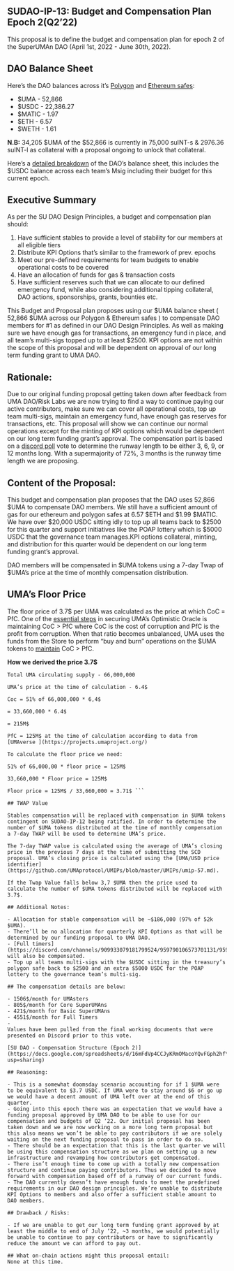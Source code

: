 ## SUDAO-IP-13: Budget and Compensation Plan Epoch 2(Q2’22)

This proposal is to define the budget and compensation plan for epoch 2 of the SuperUMAn DAO (April 1st, 2022 - June 30th, 2022).

## DAO Balance Sheet

Here’s the DAO balances across it’s [Polygon](https://gnosis-safe.io/app/matic:0x7C7a1407c35B695E4eE530D80d4bd4C1aF8569E5/balances) and [Ethereum safes](https://gnosis-safe.io/app/eth:0x7C7a1407c35B695E4eE530D80d4bd4C1aF8569E5/balances):

- $UMA - 52,866
- $USDC - 22,386.27
- $MATIC - 1.97
- $ETH - 6.57
- $WETH - 1.61

**N.B:** 34,205 $UMA of the $52,866 is currently in 75,000 suINT-s & 2976.36 suINT-l as collateral with a proposal ongoing to unlock that collateral.

Here’s a [detailed breakdown](https://docs.google.com/spreadsheets/d/1ATblcDEqICQnrHgCSx6YRq1quxvtDjLLSOgQrtbV71Y/edit?usp=sharing) of the DAO’s balance sheet, this includes the $USDC balance across each team’s Msig including their budget for this current epoch.

## Executive Summary

As per the SU DAO Design Principles, a budget and compensation plan should:

1. Have sufficient stables to provide a level of stability for our members at all eligible tiers
2. Distribute KPI Options that’s similar to the framework of prev. epochs
3. Meet our pre-defined requirements for team budgets to enable operational costs to be covered
4. Have an allocation of funds for gas & transaction costs
5. Have sufficient reserves such that we can allocate to our defined emergency fund, while also considering additional tipping collateral, DAO actions, sponsorships, grants, bounties etc.

This Budget and Proposal plan proposes using our $UMA balance sheet ( 52,866 $UMA across our Polygon & Ethereum safes ) to compensate DAO members for #1 as defined in our DAO Design Principles. As well as making sure we have enough gas for transactions, an emergency fund in place, and all team’s multi-sigs topped up to at least $2500. KPI options are not within the scope of this proposal and will be dependent on approval of our long term funding grant to UMA DAO.

## Rationale:

Due to our original funding proposal getting taken down after feedback from UMA DAO/Risk Labs we are now trying to find a way to continue paying our active contributors, make sure we can cover all operational costs, top up team multi-sigs, maintain an emergency fund, have enough gas reserves for transactions, etc. This proposal will show we can continue our normal operations except for the minting of KPI options which would be dependent on our long term funding grant’s approval. The compensation part is based on a [discord poll](https://discord.com/channels/909933079181799524/914808444266115082/966066860074340392) vote to determine the runway length to be either 3, 6, 9, or 12 months long. With a supermajority of 72%, 3 months is the runway time length we are proposing.

## Content of the Proposal:

This budget and compensation plan proposes that the DAO uses 52,866 $UMA to compensate DAO members. We still have a sufficient amount of gas for our ethereum and polygon safes at 6.57 $ETH and $1.99 $MATIC. We have over $20,000 USDC sitting idly to top up all teams back to $2500 for this quarter and support initiatives like the POAP lottery which is $5000 USDC that the governance team manages.KPI options collateral, minting, and distribution for this quarter would be dependent on our long term funding grant’s approval.

DAO members will be compensated in $UMA tokens using a 7-day Twap of $UMA’s price at the time of monthly compensation distribution.

## UMA’s Floor Price

The floor price of 3.7$ per UMA was calculated as the price at which CoC = PfC. One of the [essential steps](https://docs.umaproject.org/oracle/econ-architecture#step-1-measuring-cost-of-corruption-coc) in securing UMA’s Optimistic Oracle is maintaining CoC > PfC where CoC is the cost of corruption and PfC is the profit from corruption. When that ratio becomes unbalanced, UMA uses the funds from the Store to perform “buy and burn” operations on the $UMA tokens to [maintain](https://docs.umaproject.org/oracle/econ-architecture#step-3-maintaining-coc--pfc) CoC > PfC.

**How we derived the price 3.7$**

```CoC = Cost of Corruption = Cost to buy 51% of total $UMA tokens
Total UMA circulating supply - 66,000,000 

UMA’s price at the time of calculation - 6.4$

Coc = 51% of 66,000,000 * 6,4$

= 33,660,000 * 6.4$

= 215M$

PfC = 125M$ at the time of calculation according to data from [UMAverse ](https://projects.umaproject.org/)

To calculate the floor price we need:

51% of 66,000,00 * floor price = 125M$

33,660,000 * Floor price = 125M$

Floor price = 125M$ / 33,660,000 = 3.71$ ```

## TWAP Value

Stables compensation will be replaced with compensation in $UMA tokens contingent on SUDAO-IP-12 being ratified. In order to determine the number of $UMA tokens distributed at the time of monthly compensation a 7-day TWAP will be used to determine UMA’s price.

The 7-day TWAP value is calculated using the average of UMA’s closing price in the previous 7 days at the time of submitting the SCD proposal. UMA’s closing price is calculated using the [UMA/USD price identifier](https://github.com/UMAprotocol/UMIPs/blob/master/UMIPs/umip-57.md).

If the Twap Value falls below 3,7 $UMA then the price used to calculate the number of $UMA tokens distributed will be replaced with 3.7$.

## Additional Notes:

- Allocation for stable compensation will be ~$186,000 (97% of 52k $UMA).
- There’ll be no allocation for quarterly KPI Options as that will be determined by our funding proposal to UMA DAO.
- [Full timers](https://discord.com/channels/909933079181799524/959790106573701131/959798220706418708) will also be compensated.
- Top up all teams multi-sigs with the $USDC sitting in the treasury’s polygon safe back to $2500 and an extra $5000 USDC for the POAP lottery to the governance team’s multi-sig.

## The compensation details are below:

- 1506$/month for UMAsters
- 805$/month for Core SuperUMAns
- 421$/month for Basic SuperUMAns
- 4551$/month for Full Timers
- 
Values have been pulled from the final working documents that were presented on Discord prior to this vote.

[SU DAO - Compensation Structure (Epoch 2)](https://docs.google.com/spreadsheets/d/16mFdVp4CCJyKRmOMacoYQvFGph2hfYw55R3_xCCwkVE/edit?usp=sharing)

## Reasoning:

- This is a somewhat doomsday scenario accounting for if 1 $UMA were to be equivalent to $3.7 USDC. If UMA were to stay around $6 or go up we would have a decent amount of UMA left over at the end of this quarter.
- Going into this epoch there was an expectation that we would have a funding proposal approved by UMA DAO to be able to use for our compensation and budgets of Q2 ‘22. Our initial proposal has been taken down and we are now working on a more long term proposal but this also means we won’t be able to pay contributors if we are solely waiting on the next funding proposal to pass in order to do so.
- There should be an expectation that this is the last quarter we will be using this compensation structure as we plan on setting up a new infrastructure and revamping how contributors get compensated.
- There isn’t enough time to come up with a totally new compensation structure and continue paying contributors. Thus we decided to move forward with compensation based off of a runway of our current funds.
- The DAO currently doesn’t have enough funds to meet the predefined requirements in our DAO design principles. We’re unable to distribute KPI Options to members and also offer a sufficient stable amount to DAO members.

## Drawback / Risks:

- If we are unable to get our long term funding grant approved by at least the middle to end of July ‘22, ~3 months, we would potentially be unable to continue to pay contributors or have to significantly reduce the amount we can afford to pay out.

## What on-chain actions might this proposal entail:
None at this time.
